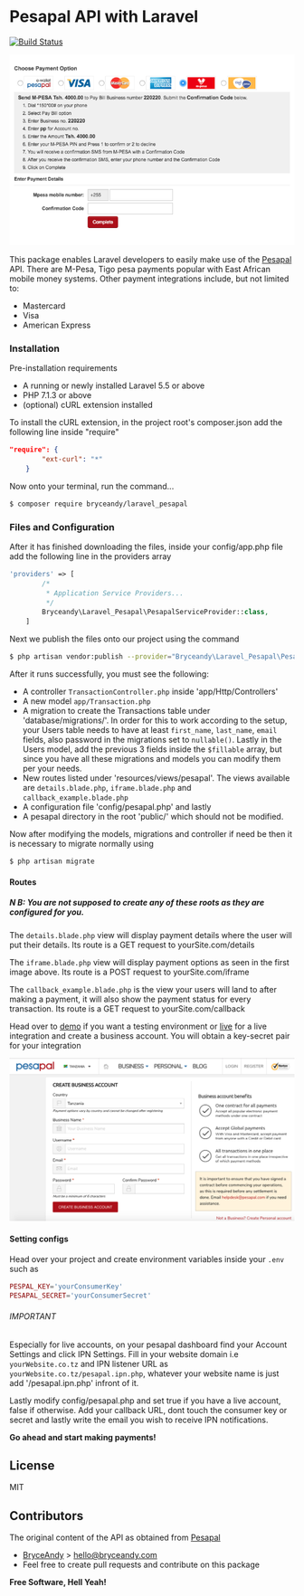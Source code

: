 # Pesapal API with Laravel 

[![Build Status](https://travis-ci.org/joemccann/dillinger.svg?branch=master)](https://travis-ci.org/joemccann/dillinger)

![Pesapal iFrame](images/iFrame.png)

This package enables Laravel developers to easily make use of the [Pesapal](https://www.pesapal.com) API. There are M-Pesa, Tigo pesa payments popular with East African mobile money systems. Other payment integrations include, but not limited to: 

  - Mastercard
  - Visa
  - American Express

### Installation

Pre-installation requirements

  - A running  or newly installed Laravel 5.5 or above
  - PHP 7.1.3 or above
  - (optional) cURL extension installed

To install the cURL extension, in the project root's composer.json add the following line inside "require"
```json
"require": {
        "ext-curl": "*"
    }
```

Now onto your terminal, run the command...

```sh
$ composer require bryceandy/laravel_pesapal
```

### Files and Configuration

After it has finished downloading the files, inside your config/app.php file add the following line in the providers array

```php
'providers' => [
        /*
         * Application Service Providers...
         */
        Bryceandy\Laravel_Pesapal\PesapalServiceProvider::class,
    ]
```

Next we publish the files onto our project using the command

```sh
$ php artisan vendor:publish --provider="Bryceandy\Laravel_Pesapal\PesapalServiceProvider"
```

After it runs successfully, you must see the following:

  - A controller ```TransactionController.php``` inside 'app/Http/Controllers'
  - A new model ```app/Transaction.php```
  - A migration to create the Transactions table under 'database/migrations/'. In order for this to work according to the setup, your Users table needs to have at least ```first_name```, ```last_name```, ```email``` fields, also password in the migrations set to ```nullable()```. Lastly in the Users model, add the previous 3 fields inside the ```$fillable``` array, but since you have all these migrations and models you can modify them per your needs.
  - New routes listed under 'resources/views/pesapal'. The views available are ```details.blade.php```, ```iframe.blade.php``` and ```callback_example.blade.php```
  - A configuration file 'config/pesapal.php' and lastly
  - A pesapal directory in the root 'public/' which should not be modified.
  
Now after modifying the models, migrations and controller if need be then it is necessary to migrate normally using 

```sh
$ php artisan migrate
```

#### Routes
 
##### N B: You are not supposed to create any of these roots as they are configured for you.

The ```details.blade.php``` view will display payment details where the user will put their details. Its route is a GET request to yourSite.com/details

The ```iframe.blade.php``` view will display payment options as seen in the first image above. Its route is a POST request to yourSite.com/iframe

The ```callback_example.blade.php``` is the view your users will land to after making a payment, it will also show the payment status for every transaction. Its route is a GET request to yourSite.com/callback

Head over to [demo](demo.pesapal.com) if you want a testing environment or [live](www.pesapal.com) for a live integration and create a business account. You will obtain a key-secret pair for your integration

![Pesapal Registration](images/register.png)

#### Setting configs

Head over your project and create environment variables inside your ```.env``` such as
```php
PESPAL_KEY='yourConsumerKey'
PESAPAL_SECRET='yourConsumerSecret'
```

###### IMPORTANT

Especially for live accounts, on your pesapal dashboard find your Account Settings and click IPN Settings. Fill in your website domain i.e ```yourWebsite.co.tz``` and IPN listener URL as ```yourWebsite.co.tz/pesapal.ipn.php```, whatever your website name is just add '/pesapal.ipn.php' infront of it.

Lastly modify config/pesapal.php and set true if you have a live account, false if otherwise. Add your callback URL, dont touch the consumer key or secret and lastly write the email you wish to receive IPN notifications.

**Go ahead and start making payments!**

License
----

MIT

## Contributors
The original content of the API as obtained from [Pesapal](http://developer.pesapal.com/how-to-integrate/php-sample)
  - [BryceAndy](http://bryceandy.com) > hello@bryceandy.com
  - Feel free to create pull requests and contribute on this package

**Free Software, Hell Yeah!**